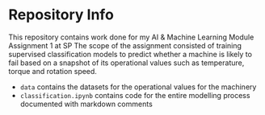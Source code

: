 # Repository Info

This repository contains work done for my AI & Machine Learning Module Assignment 1 at SP
The scope of the assignment consisted of training supervised classification models to predict whether a machine is likely to fail based on a snapshot of its operational values such as temperature, torque and rotation speed.

- `data` contains the datasets for the operational values for the machinery
- `classification.ipynb` contains code for the entire modelling process documented with markdown comments
